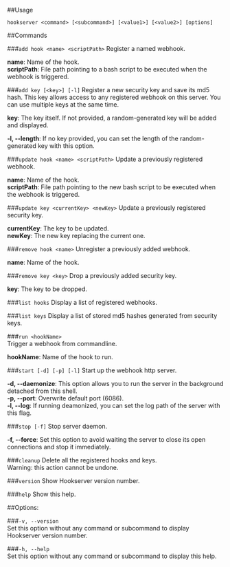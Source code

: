##Usage

    hookserver <command> [<subcommand>] [<value1>] [<value2>] [options]

##Commands

###<code>add hook &lt;name&gt; &lt;scriptPath&gt;</code>
Register a named webhook.  

**name**: Name of the hook.  
**scriptPath**: File path pointing to a bash script to be executed when the webhook is triggered. 

###<code>add key [&lt;key&gt;] [-l]</code>
Register a new security key and save its md5 hash.
This key allows access to any registered webhook on this server.
You can use multiple keys at the same time.

**key**: The key itself. If not provided, a random-generated key will be added and displayed.  
 
**-l, --length**: If no key provided, you can set the length of the random-generated key with this option.  

###<code>update hook &lt;name&gt; &lt;scriptPath&gt;</code>
Update a previously registered webhook.  
 
**name**: Name of the hook.  
**scriptPath**: File path pointing to the new bash script to be executed when the webhook is triggered.  

###<code>update key &lt;currentKey&gt; &lt;newKey&gt;</code>
Update a previously registered security key.  
 
**currentKey**: The key to be updated.  
**newKey**: The new key replacing the current one.  

###<code>remove hook &lt;name&gt;</code>
Unregister a previously added webhook.  
 
**name**: Name of the hook.  

###<code>remove key &lt;key&gt;</code>
Drop a previously added security key.  
 
**key**: The key to be dropped.  

###<code>list hooks</code>
Display a list of registered webhooks.  

###<code>list keys</code>
Display a list of stored md5 hashes generated from security keys.  

###<code>run &lt;hookName&gt;</code>                   
Trigger a webhook from commandline.  

**hookName**: Name of the hook to run.  

###<code>start [-d] [-p] [-l]</code>
Start up the webhook http server.  
 
**-d, --daemonize**: This option allows you to run the server in the background detached from this shell.  
**-p, --port**: Overwrite default port (6086).  
**-l, --log**: If running deamonized, you can set the log path of the server with this flag.  

###<code>stop [-f]</code>
Stop server daemon.  
 
**-f, --force**: Set this option to avoid waiting the server to close its open connections and stop it immediately.  

###<code>cleanup</code>
Delete all the registered hooks and keys.  
Warning: this action cannot be undone.  

###<code>version</code>
Show Hookserver version number.  

###<code>help</code>
Show this help.  

##Options:

###<code>-v, --version</code>  
Set this option without any command or subcommand to display Hookserver version number.  

###<code>-h, --help</code>  
Set this option without any command or subcommand to display this help.  